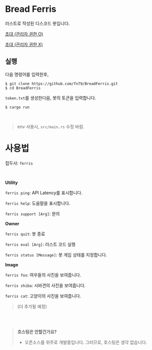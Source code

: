 # Bread Ferris

러스트로 작성된 디스코드 봇입니다.

[초대 (관리자 권한 O)](https://discord.com/api/oauth2/authorize?client_id=785702034388287518&permissions=8&scope=bot)

[초대 (관리자 권한 X)](https://discord.com/api/oauth2/authorize?client_id=785702034388287518&permissions=9&scope=bot)

## 실행

다음 명령어를 입력한후,

```shell
$ git clone https://github.com/fn79/BreadFerris.git
$ cd BreadFerris
```

`token.txt`를 생성한다음, 봇의 토큰을 입력합니다.


```shell
$ cargo run
```

<br>

> env 사용시, `src/main.rs` 수정 바람. 


# 사용법

접두사: `ferris`

<br>

**Utility**

`ferris ping`: API Latency를 표시합니다.

`ferris help`: 도움말을 표시합니다.

`ferris support [Arg]`: 문의

**Owner**

`ferris quit`: 봇 종료

`ferris eval [Arg]`: 러스트 코드 실행

`ferris status [Message]`: 봇 게임 상태를 지정합니다.

**Image**

`ferris fox`: 여우들의 사진을 보여줍니다.

`ferris shiba`: 시바견의 사진을 보여줍니다.

`ferris cat`: 고양이의 사진을 보여줍니다.
> (더 추가될 예정)

<br><br>

> **호스팅은 안할건가요?**
> 
> * 오픈소스를 위주로 개발중입니다. 그러므로, 호스팅은 생각 없습니다.